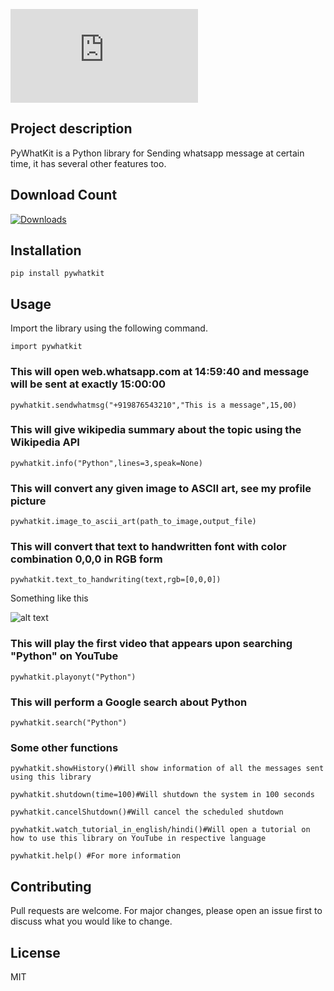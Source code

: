 ![alt text](http://img.dafont.com/preview.php?text=PyWhatKit&ttf=samarkan0&ext=1&size=41&psize=l&y=52)

## Project description

PyWhatKit is a Python library for Sending whatsapp message at certain time, it has several other features too.
## Download Count

[![Downloads](https://pepy.tech/badge/pywhatkit/month)](https://pepy.tech/project/pywhatkit/month)

## Installation
```
pip install pywhatkit
````
## Usage

Import the library using the following command.
```
import pywhatkit
```
### This will open web.whatsapp.com at 14:59:40 and message will be sent at exactly 15:00:00

`pywhatkit.sendwhatmsg("+919876543210","This is a message",15,00)`

### This will give wikipedia summary about the topic using the Wikipedia API

`pywhatkit.info("Python",lines=3,speak=None)`

### This will convert any given image to ASCII art, see my profile picture

`pywhatkit.image_to_ascii_art(path_to_image,output_file)`

### This will convert that text to handwritten font with color combination 0,0,0 in RGB form

`pywhatkit.text_to_handwriting(text,rgb=[0,0,0])`

Something like this

![alt text](https://qphs.fs.quoracdn.net/main-qimg-6cb9c5263774b71a7905741ece958cc9)

### This will play the first video that appears upon searching "Python" on YouTube

`pywhatkit.playonyt("Python")`

### This will perform a Google search about Python

`pywhatkit.search("Python")`

### Some other functions
```
pywhatkit.showHistory()#Will show information of all the messages sent using this library

pywhatkit.shutdown(time=100)#Will shutdown the system in 100 seconds

pywhatkit.cancelShutdown()#Will cancel the scheduled shutdown

pywhatkit.watch_tutorial_in_english/hindi()#Will open a tutorial on how to use this library on YouTube in respective language

pywhatkit.help() #For more information
```
## Contributing
Pull requests are welcome. For major changes, please open an issue first to discuss what you would like to change.

## License
MIT
